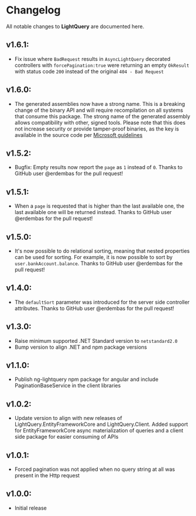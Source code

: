 # Changelog

All notable changes to **LightQuery** are documented here.

## v1.6.1:
- Fix issue where `BadRequest` results in `AsyncLightQuery` decorated controllers with `forcePagination:true` were returning an empty `OkResult` with status code `200` instead of the original `404 - Bad Request`

## v1.6.0:
- The generated assemblies now have a strong name. This is a breaking change of the binary API and will require recompilation on all systems that consume this package. The strong name of the generated assembly allows compatibility with other, signed tools. Please note that this does not increase security or provide tamper-proof binaries, as the key is available in the source code per [Microsoft guidelines](https://msdn.microsoft.com/en-us/library/wd40t7ad(v=vs.110).aspx)

## v1.5.2:
- Bugfix: Empty results now report the `page` as `1` instead of `0`. Thanks to GitHub user @erdembas for the pull request!

## v1.5.1:
- When a `page` is requested that is higher than the last available one, the last available one will be returned instead. Thanks to GitHub user @erdembas for the pull request!

## v1.5.0:
- It's now possible to do relational sorting, meaning that nested properties can be used for sorting. For example, it is now possible to sort by `user.bankAccount.balance`. Thanks to GitHub user @erdembas for the pull request!

## v1.4.0:
- The `defaultSort` parameter was introduced for the server side controller attributes. Thanks to GitHub user @erdembas for the pull request!

## v1.3.0:
- Raise minimum supported .NET Standard version to `netstandard2.0`
- Bump version to align .NET and npm package versions

## v1.1.0:
- Publish ng-lightquery npm package for angular and include PaginationBaseService in the client libraries

## v1.0.2:
- Update version to align with new releases of LightQuery.EntityFrameworkCore and LightQuery.Client. Added support for EntityFrameworkCore async materialization of queries and a client side package for easier consuming of APIs

## v1.0.1:
- Forced pagination was not applied when no query string at all was present in the Http request

## v1.0.0:
- Initial release
